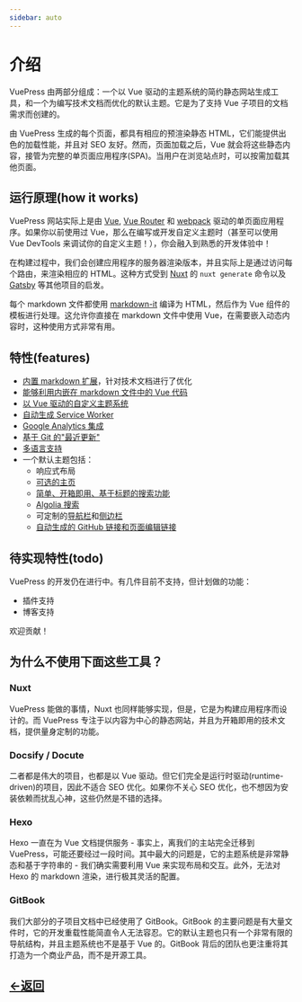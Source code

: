 ```yaml
---
sidebar: auto
---
```


# 介绍

<Bit/>

VuePress 由两部分组成：一个以 Vue 驱动的主题系统的简约静态网站生成工具，和一个为编写技术文档而优化的默认主题。它是为了支持 Vue 子项目的文档需求而创建的。

由 VuePress 生成的每个页面，都具有相应的预渲染静态 HTML，它们能提供出色的加载性能，并且对 SEO 友好。然而，页面加载之后，Vue 就会将这些静态内容，接管为完整的单页面应用程序(SPA)。当用户在浏览站点时，可以按需加载其他页面。

## 运行原理(how it works)

VuePress 网站实际上是由 [Vue](http://vuejs.org/), [Vue Router](https://github.com/vuejs/vue-router) 和 [webpack](http://webpack.js.org/) 驱动的单页面应用程序。如果你以前使用过 Vue，那么在编写或开发自定义主题时（甚至可以使用 Vue DevTools 来调试你的自定义主题！），你会融入到熟悉的开发体验中！

在构建过程中，我们会创建应用程序的服务器渲染版本，并且实际上是通过访问每个路由，来渲染相应的 HTML。这种方式受到 [Nuxt](https://nuxtjs.org/) 的 `nuxt generate` 命令以及 [Gatsby](https://www.gatsbyjs.org/) 等其他项目的启发。

每个 markdown 文件都使用 [markdown-it](https://github.com/markdown-it/markdown-it) 编译为 HTML，然后作为 Vue 组件的模板进行处理。这允许你直接在 markdown 文件中使用 Vue，在需要嵌入动态内容时，这种使用方式非常有用。

## 特性(features)

- [内置 markdown 扩展](#)，针对技术文档进行了优化
- [能够利用内嵌在 markdown 文件中的 Vue 代码](#)
- [以 Vue 驱动的自定义主题系统](#)
- [自动生成 Service Worker](#)
- [Google Analytics 集成](#)
- [基于 Git 的"最近更新"](#)
- [多语言支持](#)
- 一个默认主题包括：
  - 响应式布局
  - [可选的主页](#)
  - [简单、开箱即用、基于标题的搜索功能](#)
   - [Algolia 搜索](#)
  - 可定制的[导航栏](#)和[侧边栏](#)
  - [自动生成的 GitHub 链接和页面编辑链接](#)

## 待实现特性(todo)

VuePress 的开发仍在进行中。有几件目前不支持，但计划做的功能：

- 插件支持
- 博客支持

欢迎贡献！

## 为什么不使用下面这些工具？

### Nuxt

VuePress 能做的事情，Nuxt 也同样能够实现，但是，它是为构建应用程序而设计的。而 VuePress 专注于以内容为中心的静态网站，并且为开箱即用的技术文档，提供量身定制的功能。

### Docsify / Docute

二者都是伟大的项目，也都是以 Vue 驱动。但它们完全是运行时驱动(runtime-driven)的项目，因此不适合 SEO 优化。如果你不关心 SEO 优化，也不想因为安装依赖而扰乱心神，这些仍然是不错的选择。

### Hexo

Hexo 一直在为 Vue 文档提供服务 - 事实上，离我们的主站完全迁移到 VuePress，可能还要经过一段时间。其中最大的问题是，它的主题系统是非常静态和基于字符串的 - 我们确实需要利用 Vue 来实现布局和交互。此外，无法对 Hexo 的 markdown 渲染，进行极其灵活的配置。

### GitBook

我们大部分的子项目文档中已经使用了 GitBook。GitBook 的主要问题是有大量文件时，它的开发重载性能简直令人无法容忍。它的默认主题也只有一个非常有限的导航结构，并且主题系统也不是基于 Vue 的。GitBook 背后的团队也更注重将其打造为一个商业产品，而不是开源工具。

## [←返回](../vuepress.md)